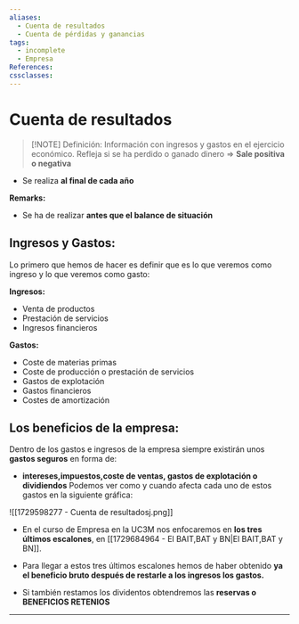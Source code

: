 ```yaml
---
aliases:
  - Cuenta de resultados
  - Cuenta de pérdidas y ganancias
tags:
  - incomplete
  - Empresa
References: 
cssclasses:
---
```

# Cuenta de resultados

> [!NOTE] Definición: 
> Información con ingresos y gastos en el ejercicio económico. Refleja si se ha perdido o ganado dinero => **Sale positiva o negativa** 
+ Se realiza **al final de cada año**

**Remarks:**
+ Se ha de realizar **antes que el balance de situación**
## Ingresos y Gastos:
Lo primero que hemos de hacer es definir que es lo que veremos como ingreso y lo que veremos como gasto:

**Ingresos:**
+ Venta de productos
+ Prestación de servicios
+ Ingresos financieros

**Gastos:** 
+ Coste de materias primas
+ Coste de producción o prestación de servicios
+ Gastos de explotación
+ Gastos financieros
+ Costes de amortización

## Los beneficios de la empresa:
Dentro de los gastos e ingresos de la empresa siempre existirán unos **gastos seguros** en forma de: 
+ **intereses,impuestos,coste de ventas, gastos de explotación o dividiendos**
Podemos ver como y cuando afecta cada uno de estos gastos en la siguiente gráfica:

![[1729598277 - Cuenta de resultadosj.png]]

+ En el curso de Empresa en la UC3M nos enfocaremos en **los tres últimos escalones**, en [[1729684964 - El BAIT,BAT y BN|El BAIT,BAT y BN]]. 

+ Para llegar a estos tres últimos escalones hemos de haber obtenido **ya el beneficio bruto después de restarle a los ingresos los gastos.**

+ Si también restamos los dividentos obtendremos las **reservas o BENEFICIOS RETENIOS**
***